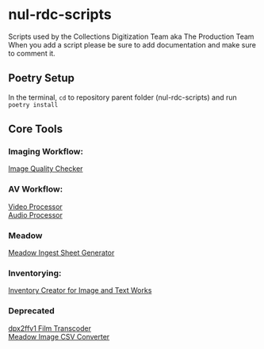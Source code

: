 # nul-rdc-scripts
Scripts used by the Collections Digitization Team aka The Production Team
When you add a script please be sure to add documentation and make sure to comment it.   

## Poetry Setup

In the terminal, `cd` to repository parent folder (nul-rdc-scripts) and run `poetry install`

## Core Tools   

### Imaging Workflow:

[Image Quality Checker](/nulrdcscripts/iqc/)   

### AV Workflow:

[Video Processor](/nulrdcscripts/vproc)   
[Audio Processor](/nulrdcscripts/aproc)   

### Meadow
[Meadow Ingest Sheet Generator](/nulrdcscripts/ingest/)   

### Inventorying:
[Inventory Creator for Image and Text Works](/nulrdcscripts/inventory/)   

### Deprecated

[dpx2ffv1 Film Transcoder](/nulrdcscripts/fproc/)   
[Meadow Image CSV Converter](/nulrdcscripts/text/)   